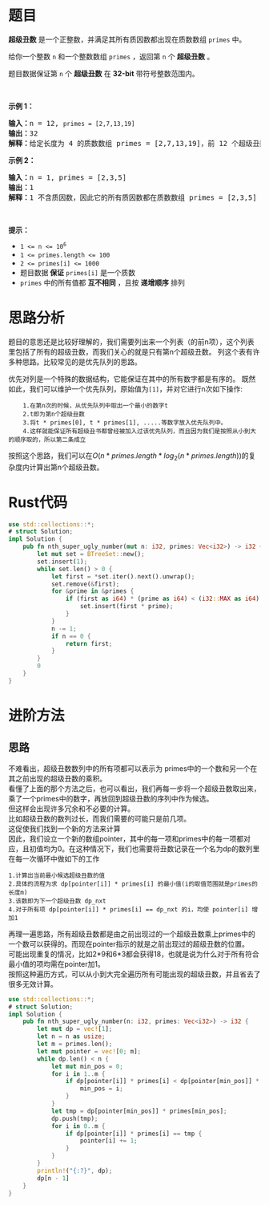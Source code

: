 # 题目
<p><strong>超级丑数</strong> 是一个正整数，并满足其所有质因数都出现在质数数组 <code>primes</code> 中。</p>

<p>给你一个整数 <code>n</code> 和一个整数数组 <code>primes</code> ，返回第 <code>n</code> 个 <strong>超级丑数</strong> 。</p>

<p>题目数据保证第 <code>n</code> 个 <strong>超级丑数</strong> 在 <strong>32-bit</strong> 带符号整数范围内。</p>

<p>&nbsp;</p>

<p><strong>示例 1：</strong></p>

<pre><strong>输入：</strong>n = 12, <code>primes = [2,7,13,19]</code>
<strong>输出：</strong>32 
<strong>解释：</strong>给定长度为 4 的质数数组 primes = [2,7,13,19]，前 12 个超级丑数序列为：[1,2,4,7,8,13,14,16,19,26,28,32] 。</pre>

<p><strong>示例 2：</strong></p>

<pre><strong>输入：</strong>n = 1, primes = [2,3,5]
<strong>输出：</strong>1
<strong>解释：</strong>1 不含质因数，因此它的所有质因数都在质数数组 primes = [2,3,5] 中。
</pre>
&nbsp;

<div class="top-view__1vxA">
<div class="original__bRMd">
<div>
<p><strong>提示：</strong></p>

<ul>
	<li><code>1 &lt;= n &lt;= 10<sup>6</sup></code></li>
	<li><code>1 &lt;= primes.length &lt;= 100</code></li>
	<li><code>2 &lt;= primes[i] &lt;= 1000</code></li>
	<li>题目数据<strong> 保证</strong> <code>primes[i]</code> 是一个质数</li>
	<li><code>primes</code> 中的所有值都 <strong>互不相同</strong> ，且按 <strong>递增顺序</strong> 排列</li>
</ul>
</div>
</div>
</div>

# 思路分析
题目的意思还是比较好理解的，我们需要列出来一个列表（的前n项），这个列表里包括了所有的超级丑数，而我们关心的就是只有第n个超级丑数。
列这个表有许多种思路。比较常见的是优先队列的思路。

优先对列是一个特殊的数据结构，它能保证在其中的所有数字都是有序的。
既然如此，我们可以维护一个优先队列，原始值为`[1]`，并对它进行n次如下操作:
```text
    1.在第n次的时候，从优先队列中取出一个最小的数字t
    2.t即为第n个超级丑数
    3.将t * primes[0], t * primes[1], .....等数字放入优先队列中。
    4.这样就能保证所有超级丑书都曾经被加入过该优先队列，而且因为我们是按照从小到大的顺序取的，所以第二条成立
```
按照这个思路，我们可以在$O(n * primes.length * log_2(n * primes.length))$的复杂度内计算出第n个超级丑数。

# Rust代码
```rust
use std::collections::*;
# struct Solution;
impl Solution {
    pub fn nth_super_ugly_number(mut n: i32, primes: Vec<i32>) -> i32 {
        let mut set = BTreeSet::new();
        set.insert(1);
        while set.len() > 0 {
            let first = *set.iter().next().unwrap();
            set.remove(&first);
            for &prime in &primes {
                if (first as i64) * (prime as i64) < (i32::MAX as i64) {
                    set.insert(first * prime);
                }
            }
            n -= 1;
            if n == 0 {
                return first;
            }
        }
        0
    }
}
```
# 进阶方法
## 思路
不难看出，超级丑数数列中的所有项都可以表示为 primes中的一个数和另一个在其之前出现的超级丑数的乘积。  
看懂了上面的那个方法之后，也可以看出，我们再每一步将一个超级丑数取出来，乘了一个primes中的数字，再放回到超级丑数的序列中作为候选。  
但这样会出现许多冗余和不必要的计算。  
比如超级丑数的数列过长，而我们需要的可能只是前几项。  
这促使我们找到一个新的方法来计算   
因此，我们设立一个新的数组pointer，其中的每一项和primes中的每一项都对应，且初值均为0。在这种情况下，我们也需要将丑数记录在一个名为dp的数列里  
在每一次循环中做如下的工作
```text
1.计算出当前最小候选超级丑数的值
2.具体的流程为求 dp[pointer[i]] * primes[i] 的最小值(i的取值范围就是primes的长度m)
3.该数即为下一个超级丑数 dp_nxt
4.对于所有项 dp[pointer[i]] * primes[i] == dp_nxt 的i，均使 pointer[i] 增加1
```
再理一遍思路，所有超级丑数都是由之前出现过的一个超级丑数乘上primes中的一个数可以获得的。而现在pointer指示的就是之前出现过的超级丑数的位置。  
可能出现重复的情况，比如2\*9和6\*3都会获得18，也就是说为什么对于所有符合最小值的项均需在pointer加1。  
按照这种遍历方式，可以从小到大完全遍历所有可能出现的超级丑数，并且省去了很多无效计算。
```rust
use std::collections::*;
# struct Solution;
impl Solution {
    pub fn nth_super_ugly_number(n: i32, primes: Vec<i32>) -> i32 {
        let mut dp = vec![1];
        let n = n as usize;
        let m = primes.len();
        let mut pointer = vec![0; m];
        while dp.len() < n {
            let mut min_pos = 0;
            for i in 1..m {
                if dp[pointer[i]] * primes[i] < dp[pointer[min_pos]] * primes[min_pos] {
                    min_pos = i;
                }
            }
            let tmp = dp[pointer[min_pos]] * primes[min_pos];
            dp.push(tmp);
            for i in 0..m {
                if dp[pointer[i]] * primes[i] == tmp {
                    pointer[i] += 1;
                }
            }
        }
        println!("{:?}", dp);
        dp[n - 1]
    }
}
```